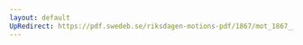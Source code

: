 ```yaml
---
layout: default
UpRedirect: https://pdf.swedeb.se/riksdagen-motions-pdf/1867/mot_1867__ak__00275/mot_1867__ak__00275_003.pdf
---
```

